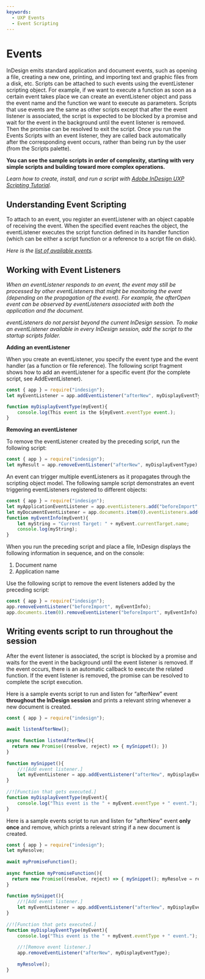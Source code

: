 ```yaml
---
keywords:
  - UXP Events
  - Event Scripting
---
```

# Events

InDesign emits standard application and document events, such as opening a file, creating a new one, printing, and importing text and graphic files from a disk, etc. Scripts can be attached to such events using the eventListener scripting object. For example, if we want to execute a function as soon as a certain event takes place we can create an eventListener object and pass the event name and the function we want to execute as parameters. Scripts that use events are the same as other scripts except that after the event listener is associated, the script is expected to be blocked by a promise and wait for the event in the background until the event listener is removed. Then the promise can be resolved to exit the script. Once you run the Events Scripts with an event listener, they are called back automatically after the corresponding event occurs, rather than being run by the user (from the Scripts palette).

**You can see the sample scripts in order of complexity, starting with very simple scripts and building toward more complex operations.**

*Learn how to create, install, and run a script with [Adobe InDesign UXP Scripting Tutorial](../../guides/getting-started/).*

## Understanding Event Scripting
To attach to an event, you register an eventListener with an object capable of receiving the event. When the specified event reaches the object, the eventListener executes the script function defined in its handler function (which can be either a script function or a reference to a script file on disk).
>
*Here is the [list of available events](/indesign/dom/api/e/Event/).*

## Working with Event Listeners

*When an eventListener responds to an event, the event may still be processed by other eventListeners that might be monitoring the event (depending on the propagation of the event). For example, the afterOpen event can be observed by eventListeners associated with both the application and the document.*

*eventListeners do not persist beyond the current InDesign session. To make an eventListener available in every InDesign session, add the script to the startup scripts folder.*

**Adding an eventListener**

When you create an eventListener, you specify the event type and the event handler (as a function or file reference). The following script fragment shows how to add an eventListener for a specific event (for the complete script, see AddEventListener).

```js
const { app } = require("indesign");
let myEventListener = app.addEventListener("afterNew", myDisplayEventType);

function myDisplayEventType(myEvent){
    console.log(This event is the ${myEvent.eventType event.);
}
```

**Removing an eventListener**

To remove the eventListener created by the preceding script, run the following script:

```js
const { app } = require("indesign");
let myResult = app.removeEventListener("afterNew", myDisplayEventType);
```

An event can trigger multiple eventListeners as it propagates through the scripting object model. The following sample script demonstrates an event triggering eventListeners registered to different objects:

```js
const { app } = require("indesign");
let myApplicationEventListener = app.eventListeners.add("beforeImport", myEventInfo);
let myDocumentEventListener = app.documents.item(0).eventListeners.add("beforeImport", myEventInfo);
function myEventInfo(myEvent){
    let myString = "Current Target: " + myEvent.currentTarget.name;
    console.log(myString);
}
```
When you run the preceding script and place a file, InDesign displays the following information in sequence, and on the console:
1. Document name
2. Application name

Use the following script to remove the event listeners added by the preceding script:

```js
const { app } = require("indesign");
app.removeEventListener("beforeImport", myEventInfo);
app.documents.item(0).removeEventListener("beforeImport", myEventInfo);
```

## Writing events script to run throughout the session
After the event listener is associated, the script is blocked by a promise and waits for the event in the background until the event listener is removed. If the event occurs, there is an automatic callback to execute the related function. If the event listener is removed, the promise can be resolved to complete the script execution.

Here is a sample events script to run and listen for “afterNew” event **throughout the InDesign session** and prints a relevant string whenever a new document is created.

```js
const { app } = require("indesign");
 
await listenAfterNew();
 
async function listenAfterNew(){
  return new Promise((resolve, reject) => { mySnippet(); })
}
 
function mySnippet(){
    //![Add event listener.]
    let myEventListener = app.addEventListener("afterNew", myDisplayEventType);
}
 
//![Function that gets executed.]
function myDisplayEventType(myEvent){
    console.log("This event is the " + myEvent.eventType + " event.");
}
```
Here is a sample events script to run and listen for "afterNew" event **only once** and remove, which prints a relevant string if a new document is created.

```js
const { app } = require("indesign");
let myResolve;
 
await myPromiseFunction();
 
async function myPromiseFunction(){
  return new Promise((resolve, reject) => { mySnippet(); myResolve = resolve;});
}
 
function mySnippet(){
    //![Add event listener.]
    let myEventListener = app.addEventListener("afterNew", myDisplayEventType);
}
 
//![Function that gets executed.]
function myDisplayEventType(myEvent){
    console.log("This event is the " + myEvent.eventType + " event.");
 
    //![Remove event listener.]
    app.removeEventListener("afterNew", myDisplayEventType);
 
    myResolve();
}   
```